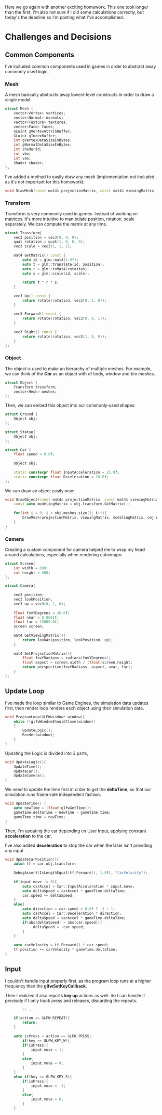 Here we go again with another exciting homework. This one took longer than the first. I'm also not sure if I did some calculations correctly, but today's the deadline so I'm posting what I've accomplished.

# Challenges and Decisions

## Common Components

I've included common components used in games in order to abstract away commonly used logic.

### Mesh

A mesh basically abstracts away lowest-level constructs in order to draw a single model.

```c++
struct Mesh {
    vector<Vertex> vertices;
    vector<Normal> normals;
    vector<Texture> textures;
    vector<Face> faces;
    GLuint gVertexAttribBuffer;
    GLuint gIndexBuffer;
    int gVertexDataSizeInBytes;
    int gNormalDataSizeInBytes;
    int shaderId;
    int vbo;
    int vao;
    Shader shader;
};
```

I've added a method to easily draw any mesh (implementation not included, as it's not important for this homework):

```c++
void DrawMesh(const mat4& projectionMatrix, const mat4& viewingMatrix, const mat4& modelingMatrix, const Mesh& mesh);
```

### Transform

Transform is very commonly used in games. Instead of working on matrices, it's more intuitive to manipulate position, rotation, scale separately. We can compute the matrix at any time.

```c++
struct Transform{
    vec3 position = vec3(0, 0, 0);
    quat rotation = quat(1, 0, 0, 0);
    vec3 scale = vec3(1, 1, 1);
    
    mat4 GetMatrix() const {
        auto id = glm::mat4(1.0f);
        auto t = glm::translate(id, position);
        auto r = glm::toMat4(rotation);
        auto s = glm::scale(id, scale);
        
        return t * r * s;
    }
    
    vec3 Up() const {
        return rotate(rotation, vec3(0, 1, 0));
    }
    
    vec3 Forward() const {
        return rotate(rotation, vec3(0, 0, 1));
    }
    
    vec3 Right() const {
        return rotate(rotation, vec3(1, 0, 0));
    }
};
```

### Object

The object is used to make an hierarchy of multiple meshes. For example, we can think of the ***Car*** as an object with of body, window and tire meshes.

```c++
struct Object {
    Transform transform;
    vector<Mesh> meshes;
};
```

Then, we can embed this object into our commonly-used shapes:

```c++
struct Ground {
    Object obj;
};

struct Statue{
    Object obj;
};

struct Car {
    float speed = 0.0f;
    
    Object obj;
    
    static constexpr float InputAcceleration = 25.0f;
    static constexpr float Deceleration = 10.0f;
};
```

We can draw an object easily now:

```c++
void DrawObject(const mat4& projectionMatrix, const mat4& viewingMatrix, const Object& obj) {
    const auto modelingMatrix = obj.transform.GetMatrix();
    
    for(int i = 0; i < obj.meshes.size(); i++){
        DrawMesh(projectionMatrix, viewingMatrix, modelingMatrix, obj.meshes[i]);
    }
}
```

### Camera

Creating a custom component for camera helped me to wrap my head around calculations, especially when rendering cubemaps:

```c++
struct Screen{
    int width = 800;
    int height = 600;
};

struct Camera{
    
    vec3 position;
    vec3 lookPosition;
    vec3 up = vec3(0, 1, 0);
    
    float fovYDegrees = 45.0f;
    float near = 0.0001f;
    float far = 10000.0f;
    Screen screen;
    
    mat4 GetViewingMatrix(){
        return lookAt(position, lookPosition, up);
    }
    
    mat4 GetProjectionMatrix(){
        float fovYRadians = radians(fovYDegrees);
        float aspect = screen.width / (float)screen.height;
        return perspective(fovYRadians, aspect, near, far);
    }
};
```



## Update Loop

I've made the loop similar to Game Engines, the simulation data updates first, then render loop renders each object using their simulation data.

```c++
void ProgramLoop(GLFWwindow* window){
    while (!glfwWindowShouldClose(window))
    {
        UpdateLogic();
        Render(window);
    }
}
```

Updating the Logic is divided into 3 parts,

```c++
void UpdateLogic(){
    UpdateTime();
    UpdateCar();
    UpdateCamera();
}
```

We need to update the time first in order to get the **deltaTime**, so that our simulation runs frame-rate independent fashion.

```c++
void UpdateTime() {
    auto newTime = (float)glfwGetTime();
    gameTime.deltaTime = newTime - gameTime.time;
    gameTime.time = newTime;
}
```

Then, I'm updating the car depending on User Input, applying constant **acceleration** to the car.

I've also added **deceleration** to stop the car when the User isn't providing any input.

```c++
void UpdateCarPosition(){
    auto& tf = car.obj.transform;
    
    DebugAssert(IsLengthEqual(tf.Forward(), 1.0f), "CarVelocity");
    
    if(input.move != 0){
        auto carAccel = Car::InputAcceleration * input.move;
        auto deltaSpeed = carAccel * gameTime.deltaTime;
        car.speed += deltaSpeed;
    }
    else{
        auto direction = car.speed > 0.0f ? -1 : 1;
        auto carAccel = Car::Deceleration * direction;
        auto deltaSpeed = carAccel * gameTime.deltaTime;
        if(abs(deltaSpeed) > abs(car.speed)){
             deltaSpeed = -car.speed;
        }
    }
    
    auto carVelocity = tf.Forward() * car.speed;
    tf.position += carVelocity * gameTime.deltaTime;
}
```

## Input

I couldn't handle input properly first, as the program loop runs at a higher frequency than the **glfwSetKeyCallback**.

Then I realized it also reports **key up** actions as well. So I can handle it precisely if I only track press and releases, discarding the repeats.

```c++
		// ...   

    if(action == GLFW_REPEAT){
        return;
    }
    
    auto isPress = action == GLFW_PRESS;
		if(key == GLFW_KEY_W){
        if(isPress){
            input.move = 1;
        }
        else{
            input.move = 0;
        }
    }
    else if(key == GLFW_KEY_S){
        if(isPress){
            input.move = -1;
        }
        else{
            input.move = 0;
        }
    }
```



